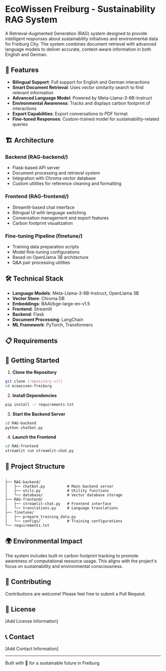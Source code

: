 # EcoWissen Freiburg - Sustainability RAG System

A Retrieval-Augmented Generation (RAG) system designed to provide intelligent responses about sustainability initiatives and environmental data for Freiburg City. The system combines document retrieval with advanced language models to deliver accurate, context-aware information in both English and German.

## 🌟 Features

- **Bilingual Support**: Full support for English and German interactions
- **Smart Document Retrieval**: Uses vector similarity search to find relevant information
- **Advanced Language Model**: Powered by Meta-Llama-3-8B-Instruct
- **Environmental Awareness**: Tracks and displays carbon footprint of interactions
- **Export Capabilities**: Export conversations to PDF format
- **Fine-tuned Responses**: Custom-trained model for sustainability-related queries

## 🏗️ Architecture

### Backend (RAG-backend/)
- Flask-based API server
- Document processing and retrieval system
- Integration with Chroma vector database
- Custom utilities for reference cleaning and formatting

### Frontend (RAG-frontend/)
- Streamlit-based chat interface
- Bilingual UI with language switching
- Conversation management and export features
- Carbon footprint visualization

### Fine-tuning Pipeline (finetune/)
- Training data preparation scripts
- Model fine-tuning configurations
- Based on OpenLlama 3B architecture
- Q&A pair processing utilities

## 🛠️ Technical Stack

- **Language Models**: Meta-Llama-3-8B-Instruct, OpenLlama 3B
- **Vector Store**: Chroma DB
- **Embeddings**: BAAI/bge-large-en-v1.5
- **Frontend**: Streamlit
- **Backend**: Flask
- **Document Processing**: LangChain
- **ML Framework**: PyTorch, Transformers

## 📋 Requirements

## 🚀 Getting Started

1. **Clone the Repository**

```bash
git clone [repository-url]
cd ecowissen-freiburg
```

2. **Install Dependencies**

```bash
pip install -r requirements.txt
```

3. **Start the Backend Server**

```bash
cd RAG-backend
python chatbot.py
```

4. **Launch the Frontend**

```bash
cd RAG-frontend
streamlit run streamlit-chat.py
```

## 📁 Project Structure

```
.
├── RAG-backend/
│   ├── chatbot.py          # Main backend server
│   ├── utils.py            # Utility functions
│   └── database/           # Vector database storage
├── RAG-frontend/
│   ├── streamlit-chat.py   # Frontend interface
│   └── translations.py     # Language translations
├── finetune/
│   ├── prepare_training_data.py
│   └── configs/            # Training configurations
└── requirements.txt
```

## 🌍 Environmental Impact

The system includes built-in carbon footprint tracking to promote awareness of computational resource usage. This aligns with the project's focus on sustainability and environmental consciousness.

## 🤝 Contributing

Contributions are welcome! Please feel free to submit a Pull Request.

## 📄 License

[Add License Information]

## 📞 Contact

[Add Contact Information]

---

Built with 💚 for a sustainable future in Freiburg
